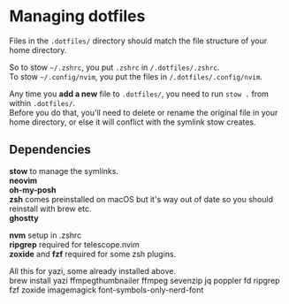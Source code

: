 # Managing dotfiles
Files in the `.dotfiles/` directory should match the file structure of your home directory.

So to stow `~/.zshrc`, you put `.zshrc` in `/.dotfiles/.zshrc`. \
To stow `~/.config/nvim`, you put the files in `/.dotfiles/.config/nvim`.

Any time you **add a new** file to `.dotfiles/`, you need to run `stow .` from within `.dotfiles/`. \
Before you do that, you'll need to delete or rename the original file in your home directory, or else it will conflict with the symlink stow creates.


## Dependencies
**stow** to manage the symlinks. \
**neovim** \
**oh-my-posh** \
**zsh** comes preinstalled on macOS but it's way out of date so you should reinstall with brew etc. \
**ghostty**

**nvm** setup in .zshrc \
**ripgrep** required for telescope.nvim \
**zoxide** and **fzf** required for some zsh plugins.

All this for yazi, some already installed above. \
brew install yazi ffmpegthumbnailer ffmpeg sevenzip jq poppler fd ripgrep fzf zoxide imagemagick font-symbols-only-nerd-font
